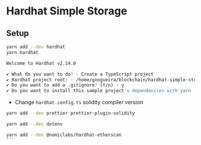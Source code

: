 # Hardhat Simple Storage

## Setup

```Bash
yarn add --dev hardhat
yarn hardhat
```

```Bash
Welcome to Hardhat v2.14.0

✔ What do you want to do? · Create a TypeScript project
✔ Hardhat project root: · /home/gnogueira/blockchain/hardhat-simple-storage-fcc
✔ Do you want to add a .gitignore? (Y/n) · y
✔ Do you want to install this sample project's dependencies with yarn (@nomicfoundation/hardhat-toolbox @nomicfoundation/hardhat-network-helpers @nomicfoundation/hardhat-chai-matchers @nomiclabs/hardhat-ethers @nomiclabs/hardhat-etherscan chai ethers hardhat-gas-reporter solidity-coverage @typechain/hardhat typechain @typechain/ethers-v5 @ethersproject/abi @ethersproject/providers @types/chai @types/mocha @types/node ts-node typescript)? (Y/n) · y
```

- Change `hardhat.config.ts` solidity compiler version

```bash
yarn add --dev prettier prettier-plugin-solidity
```

```bash
yarn add --dev dotenv
```

````bash
yarn add --dev @nomiclabs/hardhat-etherscan
```